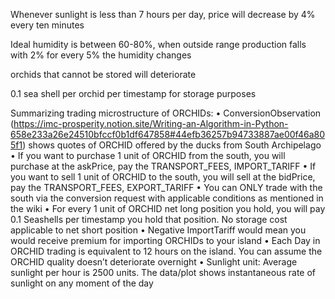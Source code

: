 Whenever sunlight is less than 7 hours per day, price will decrease by 4% every ten minutes

Ideal humidity is between 60-80%, when outside range production falls with 2% for every 5% the humidity changes

orchids that cannot be stored will deteriorate

0.1 sea shell per orchid per timestamp for storage purposes

Summarizing trading microstructure of ORCHIDs:
    •    ConversionObservation (https://imc-prosperity.notion.site/Writing-an-Algorithm-in-Python-658e233a26e24510bfccf0b1df647858#44efb36257b94733887ae00f46a805f1) shows quotes of ORCHID offered by the ducks from South Archipelago
    •    If you want to purchase 1 unit of ORCHID from the south, you will purchase at the askPrice, pay the TRANSPORT_FEES, IMPORT_TARIFF 
    •    If you want to sell 1 unit of ORCHID to the south, you will sell at the bidPrice, pay the TRANSPORT_FEES, EXPORT_TARIFF
    •    You can ONLY trade with the south via the conversion request with applicable conditions as mentioned in the wiki
    •    For every 1 unit of ORCHID net long position you hold, you will pay 0.1 Seashells per timestamp you hold that position. No storage cost applicable to net short position
    •    Negative ImportTariff would mean you would receive premium for importing ORCHIDs to your island
    •    Each Day in ORCHID trading is equivalent to 12 hours on the island. You can assume the ORCHID quality doesn’t deteriorate overnight
    •    Sunlight unit: Average sunlight per hour is 2500 units. The data/plot shows instantaneous rate of sunlight on any moment of the day